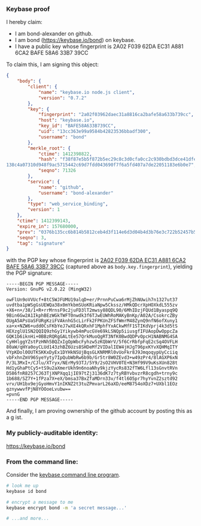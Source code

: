 ### Keybase proof

I hereby claim:

  * I am bond-alexander on github.
  * I am bond (https://keybase.io/bond) on keybase.
  * I have a public key whose fingerprint is 2A02 F039 62DA EC31 A881  6CA2 BAFE
 58A6 33B7 39CC

To claim this, I am signing this object:

```json
{
    "body": {
        "client": {
            "name": "keybase.io node.js client",
            "version": "0.7.2"
        },
        "key": {
            "fingerprint": "2a02f03962daec31a8816ca2bafe58a633b739cc",
            "host": "keybase.io",
            "key_id": "BAFE58A633B739CC",
            "uid": "13cc363e99a9584b42823536bbadf300",
            "username": "bond"
        },
        "merkle_root": {
            "ctime": 1412398822,
            "hash": "f38f87e5b5f872b5ec29c8c3d0cfa0cc2c930bdbd3dce41dfe6b6849fad
138c4a07310d948f9ac5715442c69d7fdd043690f7f6a5fd407a7de22051183e6b0e7",
            "seqno": 71326
        },
        "service": {
            "name": "github",
            "username": "bond-alexander"
        },
        "type": "web_service_binding",
        "version": 1
    },
    "ctime": 1412399143,
    "expire_in": 157680000,
    "prev": "0376b135cc6b814b5812ceb4d3f114e6d3d04b4d3b76e3c722b52457b5963aca",
    "seqno": 3,
    "tag": "signature"
}
```

with the PGP key whose fingerprint is
[2A02 F039 62DA EC31 A881  6CA2 BAFE 58A6 33B7 39CC](https://keybase.io/bond)
(captured above as `body.key.fingerprint`), yielding the PGP signature:

```
-----BEGIN PGP MESSAGE-----
Version: GnuPG v2.0.22 (MingW32)

owFlUn9oVVUcf+8tC5WJFUMU19alqD+er/PrnnPuCwa6rMjZhNUwih7n1327ut37
uvdtba1pWSgGsUEWQa38x0mYkbmSUoKRiaNpw5Ckssz/HMkQDcrXpHOXkdL555zv
+X6+n+/38/1+R+rrMrnsF9c2juFD3lT2mwsy88QDL90/6MhIDzjFQUd1Byaspq9Q
9Bin6Gw2A1IkphBEzWGkTWFT0nwdk3f6TJwEUWhRoMAKyBnKp/A02A/CsokrcZBy
OUgA5APsUaSFURgKziFVAknhG5cLirFk2FPKUnZFSfWmrM48ZynQ9nfN6ofXuny1
xa+x+NZW6+udd0CsFKbYeJ7wXE4kQRxhF1MphfYxACkwMfF1STIKdVprj4k3d5tS
HEXzglU1SN2QQIQ9zhGy1Yikywb4mPucGVe69kLSNQp5iiusgfIFUAopDwOppcZa
GQK1b6iknHi+0BBzRQRgGALtEe57QrkMuoQgRT3NfK0BwdQDPvOpcH1NABNMG4SA
CyHHlggYZstPzHNh5BQZxIgOpWbcFyhzw5zKQbWrV/5f6CrRbfpFqE2cSq4OVFLH
80aW/qHYa0oyCLUd143zhBZ6Uzs8SHDeMf2VIDalIEW4jHJgT96pxKYvXQHMqITY
VYpKDol0OUTKSKKxDyEx1DYHkNSUjBqsGLKNRMRl0vUoFkr8J9JmqoqypUyCciiq
vbFxhnZmV96SyeYyty7IpQubWbRw6b9b/Gr5tr8W0ZEvd3+w49zPr4/8lAGXP6xN
P/3L3MxI+/CJlu/XTryx/NErMy93TJ/5Y9/2sO2VHV0TE+N3Hf99V9uKsXUn828t
Hd1yGhaPtCy5+tS9u2aXmerUkh9n6noaNhy9kjzYycRs832fTW6Lfl13sGnvtRVn
D586fnR8257CJ63TjXNPXqq1jIE97tZj3136dK7z7tyRBYvbvzrR8cgdh+trny9c
1b688/SZ7Y+1fPza7X+eX/bmsa37BxZfaMDrn33v/f4tl6O5pr7hyYvnZ2sztd92
vrv/UH1bx9ejGyoHmvY1nIKNZ2t3tuZPmvarL26aXD/eeM8754oXDz7+UXbl1EOz
gznywwvfPjN8YOOoeLvubw==
=pvnG
-----END PGP MESSAGE-----

```

And finally, I am proving ownership of the github account by posting this as a g
ist.

### My publicly-auditable identity:

https://keybase.io/bond

### From the command line:

Consider the [keybase command line program](https://keybase.io/docs/command_line
).

```bash
# look me up
keybase id bond

# encrypt a message to me
keybase encrypt bond -m 'a secret message...'

# ...and more...
```